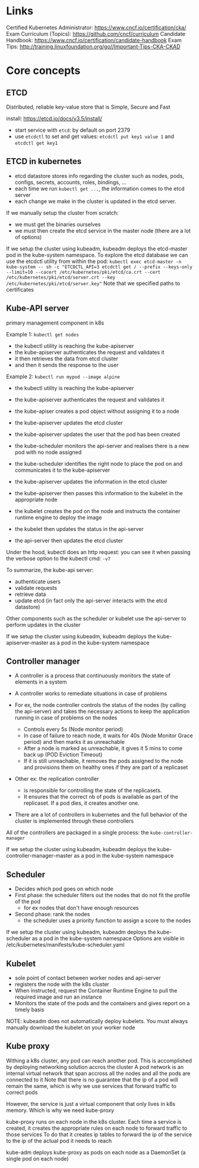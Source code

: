 # Links

Certified Kubernetes Administrator: https://www.cncf.io/certification/cka/
Exam Curriculum (Topics): https://github.com/cncf/curriculum
Candidate Handbook: https://www.cncf.io/certification/candidate-handbook
Exam Tips: http://training.linuxfoundation.org/go//Important-Tips-CKA-CKAD

# Core concepts

## ETCD

Distributed, reliable key-value store that is Simple, Secure and Fast

install: https://etcd.io/docs/v3.5/install/

- start service with `etcd`: by default on port 2379
- use `etcdctl` to set and get values: `etcdctl put key1 value 1` and `etcdctl get key1`

## ETCD in kubernetes

- etcd datastore stores info regarding the cluster such as nodes, pods, configs, secrets, accounts, roles, bindings, ...
- each time we run `kubectl get ...`, the information comes to the etcd server
- each change we make in the cluster is updated in the etcd server.

If we manually setup the cluster from scratch:

- we must get the binaries ourselves
- we must then create the etcd service in the master node (there are a lot of options)

If we setup the cluster using kubeadm, kubeadm deploys the etcd-master pod in the kube-system namespace.
To explore the etcd database we can use the etcdctl utility from within the pod:
`kubectl exec etcd-master -n kube-system -- sh -c "ETCDCTL_API=3 etcdctl get / --prefix --keys-only --limit=10 --cacert /etc/kubernetes/pki/etcd/ca.crt --cert /etc/kubernetes/pki/etcd/server.crt --key /etc/kubernetes/pki/etcd/server.key"`
Note that we specified paths to certificates

## Kube-API server

primary management component in k8s

Example 1: `kubectl get nodes`

- the kubectl utility is reaching the kube-apiserver
- the kube-apiserver authenticates the request and validates it
- it then retrieves the data from etcd cluster
- and then it sends the response to the user

Example 2: `kubectl run mypod --image alpine`

- the kubectl utility is reaching the kube-apiserver
- the kube-apiserver authenticates the request and validates it
- the kube-apiser creates a pod object without assigning it to a node
- the kube-apiserver updates the etcd cluster
- the kube-apiserver updates the user that the pod has been created

- the kube-scheduler monitors the api-server and realises there is a new pod with no node assigned
- the kube-scheduler identifies the right node to place the pod on and communicates it to the kube-apiserver
- the kube-apiserver updates the information in the etcd cluster
- the kube-apiserver then passes this information to the kubelet in the appropriate node
- the kubelet creates the pod on the node and instructs the container runtime engine to deploy the image
- the kubelet then updates the status in the api-server
- the api-server then updates the etcd cluster

Under the hood, kubectl does an http request: you can see it when passing the verbose option to the kubectl cmd: `-v7`

To summarize, the kube-api server:

- authenticate users
- validate requests
- retrieve data
- update etcd (in fact only the api-server interacts with the etcd datastore)

Other components such as the scheduler or kubelet use the api-server to perform updates in the cluster

If we setup the cluster using kubeadm, kubeadm deploys the kube-apiserver-master as a pod in the kube-system namespace

## Controller manager

- A controller is a process that continuously monitors the state of elements in a system
- A controller works to remediate situations in case of problems
- For ex, the node controller controls the status of the nodes (by calling the api-server) and takes the necessary actions to keep the application running in case of problems on the nodes

  - Controls every 5s (Node monitor period)
  - In case of failure to reach node, it waits for 40s (Node Monitor Grace period) and then marks it as unreachable
  - After a node is marked as unreachable, it gives it 5 mins to come back up (POD Eviction Timeout)
  - If it is still unreachable, it removes the pods assigned to the node and provisions them on healthy ones if they are part of a replicaset

- Other ex: the replication controller

  - is responsible for controlling the state of the replicasets.
  - It ensures that the correct nb of pods is available as part of the replicaset. If a pod dies, it creates another one.

- There are a lot of controllers in kubernetes and the full behavior of the cluster is implemented through these controllers

All of the controllers are packaged in a single process: the `kube-controller-manager`

If we setup the cluster using kubeadm, kubeadm deploys the kube-controller-manager-master as a pod in the kube-system namespace

## Scheduler

- Decides which pod goes on which node
- First phase: the scheduler filters out the nodes that do not fit the profile of the pod
  - for ex nodes that don't have enough resources
- Second phase: rank the nodes
  - the scheduler uses a priority function to assign a score to the nodes

If we setup the cluster using kubeadm, kubeadm deploys the kube-scheduler as a pod in the kube-system namespace
Options are visible in /etc/kubernetes/manifests/kube-scheduler.yaml

## Kubelet

- sole point of contact between worker nodes and api-server
- registers the node with the k8s cluster
- When instructed, request the Container Runtime Engine to pull the required image and run an instance
- Monitors the state of the pods and the containers and gives report on a timely basis

NOTE: kubeadm does not automatically deploy kubelets. You must always manually download the kubelet on your worker node

## Kube proxy

Withing a k8s cluster, any pod can reach another pod. This is accomplished by deploying networking solution accros the cluster
A pod network is an internal virtual network that span accross all the nodes and all the pods are connected to it
Note that there is no guarantee that the ip of a pod will remain the same, which is why we use services that forward traffic to correct pods

However, the service is just a virtual component that only lives in k8s memory. Which is why we need kube-proxy

kube-proxy runs on each node in the k8s cluster.
Each time a service is created, it creates the appropriate rules on each node to forward traffic to those services
To do that it creates ip tables to forward the ip of the service to the ip of the actual pod it needs to reach

kube-adm deploys kube-proxy as pods on each node as a DaemonSet (a single pod on each node)
